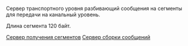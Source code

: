 Сервер транспортного уровня разбивающий сообщения на сегменты для передачи на канальный уровень.

Длина сегмента 120 байт.

[Сервер получения сегментов](https://github.com/BMSTU-IU5-RealTimeMessenger/RealTimeMessenger-Collection)
[Сервер сборки сообщений](https://github.com/BMSTU-IU5-RealTimeMessenger/RealTimeMessenger-Assembly)
